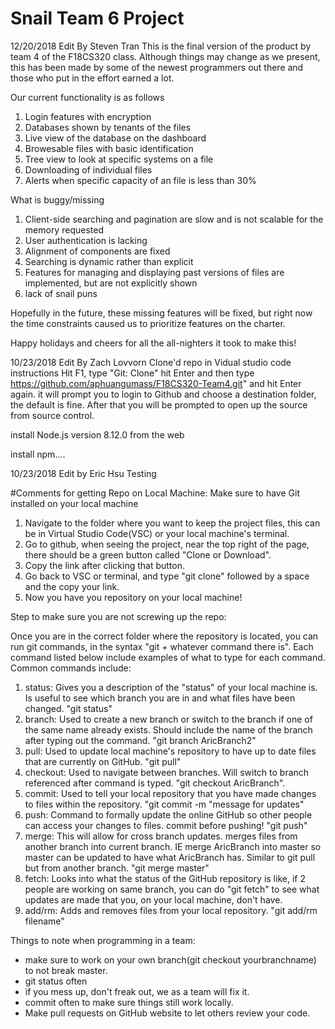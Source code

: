 # Snail Team 6 Project

12/20/2018 Edit By Steven Tran
This is the final version of the product by team 4 of the F18CS320 class. Although things may change as we present, this has been made by some of the newest programmers out there and those who put in the effort earned a lot. 

Our current functionality is as follows
1. Login features with encryption
2. Databases shown by tenants of the files
3. Live view of the database on the dashboard
4. Browesable files with basic identification
5. Tree view to look at specific systems on a file
6. Downloading of individual files
7. Alerts when specific capacity of an file is less than 30%

What is buggy/missing
1. Client-side searching and pagination are slow and is not scalable for the memory requested
2. User authentication is lacking
3. Alignment of components are fixed
4. Searching is dynamic rather than explicit
5. Features for managing and displaying past versions of files are implemented, but are not explicitly shown
6. lack of snail puns

Hopefully in the future, these missing features will be fixed, but right now the time constraints caused us to prioritize features on the charter.

Happy holidays and cheers for all the all-nighters it took to make this!

10/23/2018 Edit By Zach Lovvorn
Clone'd repo in Vidual studio code instructions
Hit F1, type "Git: Clone"
hit Enter and then type https://github.com/aphuangumass/F18CS320-Team4.git" and hit Enter again.
it will prompt you to login to Github and choose a destination folder, the default is fine. After that you will be prompted to open up the source from source control.

install Node.js version 8.12.0 from the web

install npm....

10/23/2018 Edit by Eric Hsu
Testing 


#Comments for getting Repo on Local Machine:
Make sure to have Git installed on your local machine

1. Navigate to the folder where you want to keep the project files, this can be in Virtual Studio Code(VSC) or your local machine's terminal.
2. Go to github, when seeing the project, near the top right of the page, there should be a green button called "Clone or Download". 
3. Copy the link after clicking that button.
4. Go back to VSC or terminal, and type "git clone" followed by a space and the copy your link. 
5. Now you have you repository on your local machine!

Step to make sure you are not screwing up the repo:

Once you are in the correct folder where the repository is located, you can run git commands, in the syntax "git + whatever command there is". Each command listed below include examples of what to type for each command. Common commands include:

  1. status: Gives you a description of the "status" of your local machine is. Is useful to see which branch you are in and          what files have been changed. "git status"
  2. branch: Used to create a new branch or switch to the branch if one of the same name already exists. Should include the name of the branch after typing out the command. "git branch AricBranch2"
  3. pull: Used to update local machine's repository to have up to date files that are currently on GitHub. "git pull"
  4. checkout: Used to navigate between branches. Will switch to branch referenced after command is typed. "git checkout AricBranch".
  5. commit: Used to tell your local repository that you have made changes to files within the repository. "git commit -m "message for          updates"
  6. push: Command to formally update the online GitHub so other people can access your changes to files. commit before pushing! "git          push"
  7. merge: This will allow for cross branch updates. merges files from another branch into current branch. IE merge AricBranch into          master so master can be updated to have what AricBranch has. Similar to git pull but from another branch. "git merge master"
  8. fetch: Looks into what the status of the GitHub repository is like, if 2 people are working on same branch, you can do "git fetch"       to see what updates are made that you, on your local machine, don't have.
  9. add/rm: Adds and removes files from your local repository. "git add/rm filename"

Things to note when programming in a team:
- make sure to work on your own branch(git checkout yourbranchname) to not break master.
- git status often
- if you mess up, don't freak out, we as a team will fix it.
- commit often to make sure things still work locally.
- Make pull requests on GitHub website to let others review your code.
